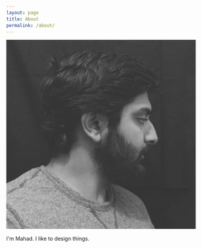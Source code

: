 ```yaml
---
layout: page
title: About
permalink: /about/
---
```


![Image of ME](/img/profile.jpg)

I'm Mahad. I like to design things.
